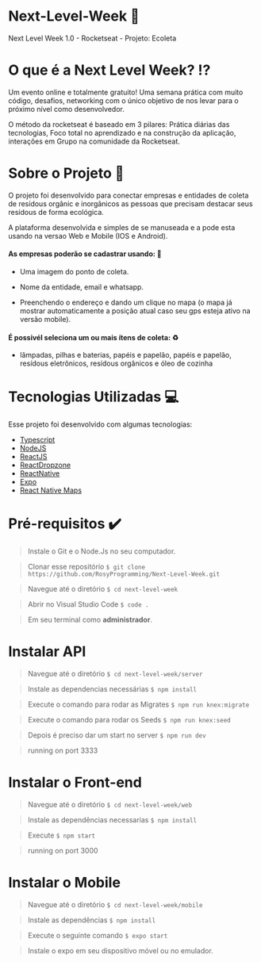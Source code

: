 # Next-Level-Week :rocket:
Next Level Week 1.0 - Rocketseat - Projeto: Ecoleta

# O que é a Next Level Week? :interrobang:

Um evento online e totalmente gratuito! Uma semana prática com muito código, desafios, networking com o único objetivo de nos levar para o próximo nível como desenvolvedor.

O método da rocketseat é baseado em 3 pilares: Prática diárias das tecnologias, Foco total no aprendizado e na construção da aplicação, interações em Grupo na comunidade da Rocketseat.

# Sobre o Projeto :memo:
O projeto foi desenvolvido para  conectar empresas e entidades de coleta  de resídous orgânic e inorgânicos as pessoas que precisam destacar seus resídous  de forma ecológica.

A plataforma desenvolvida e simples de se manuseada e a pode  esta usando na versao Web e Mobile (IOS e Android).

#### As empresas poderão se cadastrar usando: :office:
   
  * Uma imagem do ponto de coleta.
   
  * Nome da entidade, email e whatsapp.
  
  * Preenchendo o endereço e dando um clique no mapa (o mapa já mostrar automaticamente a posição atual caso seu gps esteja ativo na versão mobile).
  

#### É possivél seleciona um ou mais ítens de coleta: :recycle:
  
  * lâmpadas, pilhas e baterias, papéis e papelão, papéis e papelão, resídous eletrônicos, resídous orgânicos e óleo de cozinha
  
# Tecnologias Utilizadas :computer:
  Esse projeto foi desenvolvido com algumas tecnologias:
  * [Typescript](https://www.typescriptlang.org/)
  * [NodeJS](https://nodejs.org/en/)
  * [ReactJS](https://reactjs.org/)
  * [ReactDropzone](https://react-dropzone.js.org/) 
  * [ReactNative](https://reactnative.dev/)
  * [Expo](https://expo.io/)
  * [React Native Maps](https://www.npmjs.com/package/react-native-maps)
  
# Pré-requisitos :heavy_check_mark:

> Instale o Git e o Node.Js no seu computador.

> Clonar esse repositório 
` $ git clone https://github.com/RosyProgramming/Next-Level-Week.git `

> Navegue até o diretório
`$ cd next-level-week`

> Abrir no Visual Studio Code
`$ code .`


> Em seu terminal como **administrador**.

# Instalar API

> Navegue até o diretório
`$ cd next-level-week/server `

> Instale as dependencias necessárias
`$ npm install `

> Execute o comando para rodar as Migrates
`$ npm run knex:migrate `

> Execute o comando para rodar os Seeds
`$ npm run knex:seed `

> Depois é preciso dar um start no server 
`$ npm run dev`

> running on port 3333


# Instalar o Front-end

> Navegue até o diretório
`$ cd next-level-week/web`

> Instale as dependências necessarias
`$ npm install `

> Execute
`$ npm start `


> running on port 3000

# Instalar o Mobile

> Navegue até o diretório
`$ cd next-level-week/mobile`

> Instale as dependências
`$ npm install `

> Execute o seguinte comando
`$ expo start`


> Instale o expo em seu dispositivo móvel ou no emulador.

  
  
  
 
